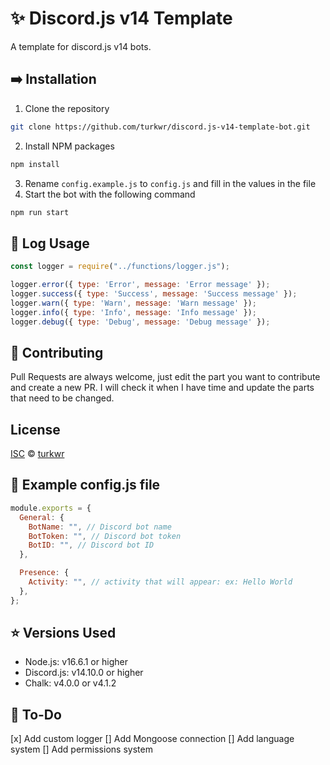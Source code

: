 # ✨ Discord.js v14 Template

A template for discord.js v14 bots.

## ➡️ Installation

1. Clone the repository

```sh
git clone https://github.com/turkwr/discord.js-v14-template-bot.git
```

2. Install NPM packages

```sh
npm install
```

3. Rename `config.example.js` to `config.js` and fill in the values in the file
4. Start the bot with the following command

```sh
npm run start
```

## 💫 Log Usage
  
  ```js
  const logger = require("../functions/logger.js");

  logger.error({ type: 'Error', message: 'Error message' });
  logger.success({ type: 'Success', message: 'Success message' });
  logger.warn({ type: 'Warn', message: 'Warn message' });
  logger.info({ type: 'Info', message: 'Info message' });
  logger.debug({ type: 'Debug', message: 'Debug message' });
  ```

## 👻 Contributing

Pull Requests are always welcome, just edit the part you want to contribute and create a new PR. I will check it when I have time and update the parts that need to be changed.

## License

[ISC](https://choosealicense.com/licenses/isc/) © [turkwr](https://github.com/turkwr)

## 👀 Example config.js file

```js
module.exports = {
  General: {
    BotName: "", // Discord bot name
    BotToken: "", // Discord bot token
    BotID: "", // Discord bot ID
  },

  Presence: {
    Activity: "", // activity that will appear: ex: Hello World
  },
};
```

## ⭐ Versions Used

- Node.js: v16.6.1 or higher
- Discord.js: v14.10.0 or higher
- Chalk: v4.0.0 or v4.1.2

## 📝 To-Do
[x] Add custom logger
[] Add Mongoose connection
[] Add language system
[] Add permissions system
